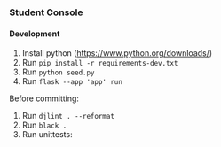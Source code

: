 ### Student Console

#### Development

1. Install python (https://www.python.org/downloads/)
2. Run `pip install -r requirements-dev.txt`
3. Run `python seed.py`
4. Run `flask --app 'app' run`

Before committing:

1. Run `djlint . --reformat`
2. Run `black .`
3. Run unittests: 
